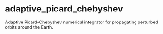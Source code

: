 # adaptive_picard_chebyshev
Adaptive Picard-Chebyshev numerical integrator for propagating perturbed orbits around the Earth.
